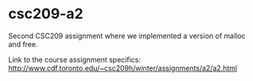 # csc209-a2

Second CSC209 assignment where we implemented a version of malloc and free.

Link to the course assignment specifics: http://www.cdf.toronto.edu/~csc209h/winter/assignments/a2/a2.html
